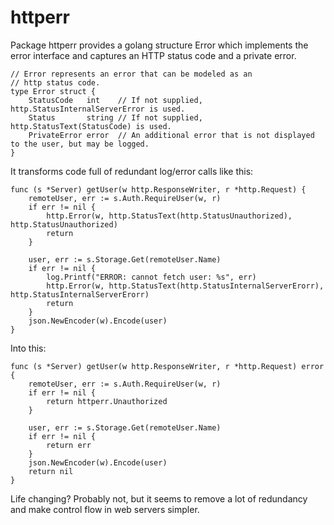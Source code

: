 # httperr

Package httperr provides a golang structure Error which implements the
error interface and captures an HTTP status code and a private error. 

    // Error represents an error that can be modeled as an
    // http status code.
    type Error struct {
        StatusCode   int    // If not supplied, http.StatusInternalServerError is used.
        Status       string // If not supplied, http.StatusText(StatusCode) is used.
        PrivateError error  // An additional error that is not displayed to the user, but may be logged.
    }

It transforms code full of redundant log/error calls like this:

    func (s *Server) getUser(w http.ResponseWriter, r *http.Request) {
        remoteUser, err := s.Auth.RequireUser(w, r)
        if err != nil {
            http.Error(w, http.StatusText(http.StatusUnauthorized), http.StatusUnauthorized)
            return
        }

        user, err := s.Storage.Get(remoteUser.Name)
        if err != nil {
            log.Printf("ERROR: cannot fetch user: %s", err)
            http.Error(w, http.StatusText(http.StatusInternalServerErorr), http.StatusInternalServerErorr)
            return
        }
        json.NewEncoder(w).Encode(user)
    }

Into this:

    func (s *Server) getUser(w http.ResponseWriter, r *http.Request) error {
        remoteUser, err := s.Auth.RequireUser(w, r)
        if err != nil {
            return httperr.Unauthorized
        }

        user, err := s.Storage.Get(remoteUser.Name)
        if err != nil {
            return err
        }
        json.NewEncoder(w).Encode(user)
        return nil
    }

Life changing? Probably not, but it seems to remove a lot of redundancy and make control flow in web servers simpler.


